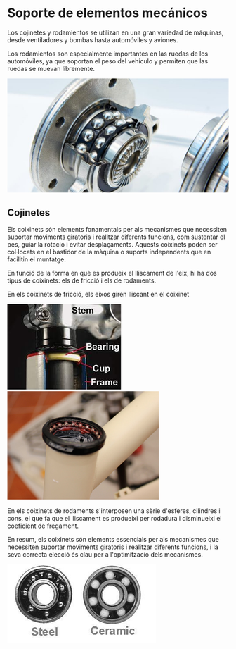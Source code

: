 # Soporte de elementos mecánicos

Los cojinetes y rodamientos se utilizan en una gran variedad de máquinas, desde ventiladores y bombas hasta automóviles y aviones.

Los rodamientos son especialmente importantes en las ruedas de los automóviles, ya que soportan el peso del vehículo y permiten que las ruedas se muevan libremente.

<img src="media/image40.png" id="image40">

## Cojinetes

Els coixinets són elements fonamentals per als mecanismes que necessiten suportar moviments giratoris i realitzar diferents funcions, com sustentar el pes, guiar la rotació i evitar desplaçaments. Aquests coixinets poden ser col·locats en el bastidor de la màquina o suports independents que en facilitin el muntatge.

En funció de la forma en què es produeix el lliscament de l'eix, hi ha dos tipus de coixinets: els de fricció i els de rodaments.

En els coixinets de fricció, els eixos giren lliscant en el coixinet

<img src="media/image41.png" id="image41">

<img src="media/image42.png" id="image42">

En els coixinets de rodaments s'interposen una sèrie d'esferes, cilindres i cons, el que fa que el lliscament es produeixi per rodadura i disminueixi el coeficient de fregament.

En resum, els coixinets són elements essencials per als mecanismes que necessiten suportar moviments giratoris i realitzar diferents funcions, i la seva correcta elecció és clau per a l'optimització dels mecanismes.

<img src="media/image43.png" id="image43">
